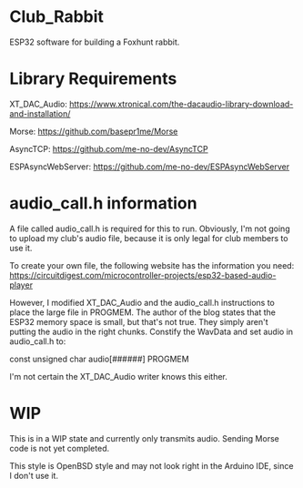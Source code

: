 # Club_Rabbit
ESP32 software for building a Foxhunt rabbit.

# Library Requirements
XT_DAC_Audio: https://www.xtronical.com/the-dacaudio-library-download-and-installation/

Morse: https://github.com/basepr1me/Morse

AsyncTCP: https://github.com/me-no-dev/AsyncTCP

ESPAsyncWebServer: https://github.com/me-no-dev/ESPAsyncWebServer

# audio_call.h information
A file called audio_call.h is required for this to run. Obviously, I'm not going
to upload my club's audio file, because it is only legal for club members to
use it.

To create your own file, the following website has the information you need: https://circuitdigest.com/microcontroller-projects/esp32-based-audio-player

However, I modified XT_DAC_Audio and the audio_call.h instructions to place the
large file in PROGMEM. The author of the blog states that the ESP32 memory space
is small, but that's not true. They simply aren't putting the audio in the right
chunks. Constify the WavData and set audio in audio_call.h to:

const unsigned char audio[######] PROGMEM

I'm not certain the XT_DAC_Audio writer knows this either.

# WIP
This is in a WIP state and currently only transmits audio. Sending Morse code is not yet completed.

This style is OpenBSD style and may not look right in the Arduino IDE, since I don't use it.
